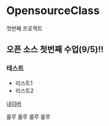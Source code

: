 # OpensourceClass
첫번째 프로젝트

## 오픈 소스 첫번째 수업(9/5)!!

### 테스트
- 리스트1
- 리스트2

[네이버](http://www.naver.com)

룰루 룰루
룰루  룰루
